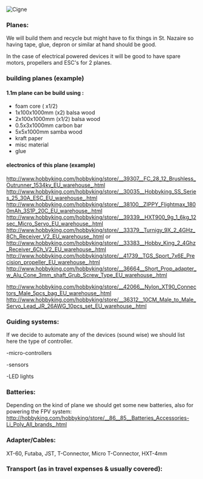 ![Cigne](https://raw.github.com/alejoduque/dronetones/master/imgs/cigne_bit.jpg)

### Planes:

We will build them and recycle but might have to fix things in St. Nazaire so having tape, glue, depron or similar at hand should be good. 

In the case of electrical powered devices it will be good to have spare motors, propellers and ESC's for 2 planes.

### building planes (example)
#### 1.1m plane can be build using : 
- foam core ( x1/2)
- 1x100x1000mm (x2) balsa wood
- 2x100x1000mm (x1/2) balsa wood
- 0.5x3x1000mm carbon bar
- 5x5x1000mm samba wood
- kraft paper
- misc material
- glue

#### electronics of this plane (example)

http://www.hobbyking.com/hobbyking/store/__39307__FC_28_12_Brushless_Outrunner_1534kv_EU_warehouse_.html
http://www.hobbyking.com/hobbyking/store/__30035__Hobbyking_SS_Series_25_30A_ESC_EU_warehouse_.html
http://www.hobbyking.com/hobbyking/store/__38100__ZIPPY_Flightmax_1800mAh_3S1P_20C_EU_warehouse_.html
http://www.hobbyking.com/hobbyking/store/__39339__HXT900_9g_1_6kg_12sec_Micro_Servo_EU_warehouse_.html
http://www.hobbyking.com/hobbyking/store/__33379__Turnigy_9X_2_4GHz_8Ch_Receiver_V2_EU_warehouse_.html or http://www.hobbyking.com/hobbyking/store/__33383__Hobby_King_2_4Ghz_Receiver_6Ch_V2_EU_warehouse_.html
http://www.hobbyking.com/hobbyking/store/__41739__TGS_Sport_7x6E_Precision_propeller_EU_warehouse_.html
http://www.hobbyking.com/hobbyking/store/__36664__Short_Prop_adapter_w_Alu_Cone_3mm_shaft_Grub_Screw_Type_EU_warehouse_.html

http://www.hobbyking.com/hobbyking/store/__42066__Nylon_XT90_Connectors_Male_5pcs_bag_EU_warehouse_.html
http://www.hobbyking.com/hobbyking/store/__36312__10CM_Male_to_Male_Servo_Lead_JR_26AWG_10pcs_set_EU_warehouse_.html

### Guiding systems:

If we decide to automate any of the devices (sound wise) we should list here the type of controller.

-micro-controllers

-sensors

-LED lights

### Batteries:

Depending on the kind of plane we should get some new batteries, also for powering the FPV system:
http://hobbyking.com/hobbyking/store/__86__85__Batteries_Accessories-Li_Poly_All_brands_.html

### Adapter/Cables:

XT-60, Futaba, JST, T-Connector, Micro T-Connector, HXT-4mm

### Transport  (as in travel expenses & usually covered):